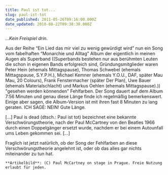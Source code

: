 ```yaml
---
title: Paul ist tot...
slug: paul-ist-tot
date_published: 2011-05-26T09:16:00.000Z
date_updated: 2018-08-22T09:38:38.000Z
---
```


*...Kein Freispiel drin*.

Aus der Reihe “Ein Lied das mir viel zu wenig gewürdigt wird” nun ein  Song vom fabel­haften “Monarchie und Alltag” Album der eigentlich in meinen Augen als Superband ((Superbands bestehen nur aus berühmten Leuten die schon in eigenen Bands erfolgreich sind, Gründungsmitglieder waren Peter Hein (ehemals Mittagspause), Thomas Schwebel (ehemals Mittagspause, S.Y.P.H.), Michael Kemner (ehemals Y.O.U., DAF, später Mau Mau, 20 Colours), Frank Fenstermacher (später Der Plan), Uwe Bauer (ehemals Materialschlacht) und Markus Oehlen (ehemals Mittagspause).)) "gesehen werden könnenden" Fehlfarben. Der Song dauert auf dem Album 7:56 Minuten und genau diese Länge finde ich regelmäßig bemerkenswert. Einige aber sagen, die Album-Version ist mit ihren fast 8 Minuten zu lang geraten. ICH SAGE: NEIN! Gute Länge.

[...] Paul is dead (dtsch.: Paul ist tot) bezeichnet eine bekannte Verschwörungstheorie, nach der Paul McCartney von den Beatles 1966 durch einen Doppelgänger ersetzt wurde, nachdem er bei einem Autounfall ums Leben gekommen sei. [...]

Fraglich ist jetzt natürlich, ob der Song der Fehlfarben an diese Verschwörungstheorie angelehnt ist, oder ob das alles gar nichts miteinander zu tun hat.

`**Artikelbild**: (C) Paul McCartney on stage in Prague. Freie Nutzung erlaubt für jeden.`
